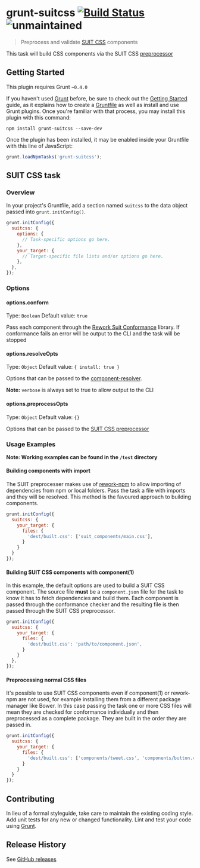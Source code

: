 # grunt-suitcss [![Build Status](https://travis-ci.org/simonsmith/grunt-suitcss.svg?branch=master)](https://travis-ci.org/simonsmith/grunt-suitcss) ![unmaintained](http://img.shields.io/badge/status-unmaintained-red.png)

> Preprocess and validate [SUIT CSS](http://github.com/suitcss/suit) components

This task will build CSS components via the SUIT CSS [preprocessor](http://github.com/suitcss/preprocessor)

## Getting Started
This plugin requires Grunt `~0.4.0`

If you haven't used [Grunt](http://gruntjs.com/) before, be sure to check out the [Getting Started](http://gruntjs.com/getting-started) guide, as it explains how to create a [Gruntfile](http://gruntjs.com/sample-gruntfile) as well as install and use Grunt plugins. Once you're familiar with that process, you may install this plugin with this command:

```shell
npm install grunt-suitcss --save-dev
```

Once the plugin has been installed, it may be enabled inside your Gruntfile with this line of JavaScript:

```js
grunt.loadNpmTasks('grunt-suitcss');
```

## SUIT CSS task

### Overview
In your project's Gruntfile, add a section named `suitcss` to the data object passed into `grunt.initConfig()`.

```js
grunt.initConfig({
  suitcss: {
    options: {
      // Task-specific options go here.
    },
    your_target: {
      // Target-specific file lists and/or options go here.
    },
  },
});
```

### Options

#### options.conform
Type: `Boolean`
Default value: `true`

Pass each component through the [Rework Suit Conformance](https://github.com/suitcss/rework-suit-conformance) library. If conformance fails an error will be output to the CLI and the task will be stopped

#### options.resolveOpts
Type: `Object`
Default value: `{ install: true }`

Options that can be passed to the [component-resolver](https://github.com/component/resolver.js).

**Note:** `verbose` is always set to true to allow output to the CLI

#### options.preprocessOpts
Type: `Object`
Default value: `{}`

Options that can be passed to the [SUIT CSS preprocessor](https://github.com/suitcss/preprocessor)

### Usage Examples

**Note: Working examples can be found in the `/test` directory**

#### Building components with import

The SUIT preprocesser makes use of [rework-npm](https://github.com/reworkcss/rework-npm) to allow importing of dependencies from npm or local folders. Pass the task a file with imports and they will be resolved.  This method is the favoured approach to building components.

```js
grunt.initConfig({
  suitcss: {
    your_target: {
      files: {
        'dest/built.css': ['suit_components/main.css'],
      }
    }
  }
});
```

#### Building SUIT CSS components with component(1)
In this example, the default options are used to build a SUIT CSS component. The source file **must** be a `component.json` file for the task to know it has to fetch dependencies and build them. Each component is passed through the conformance checker and the resulting file is then passed through the SUIT CSS preprocessor.

```js
grunt.initConfig({
  suitcss: {
    your_target: {
      files: {
        'dest/built.css': 'path/to/component.json',
      }
    }
  },
});
```

#### Preprocessing normal CSS files

It's possible to use SUIT CSS components even if component(1) or rework-npm are not used, for example installing them from a different package manager like Bower. In this case passing the task one or more CSS files will mean they are checked for conformance individually and then preprocessed as a complete package. They are built in the order they are passed in.

```js
grunt.initConfig({
  suitcss: {
    your_target: {
      files: {
        'dest/built.css': ['components/tweet.css', 'components/button.css'],
      }
    }
  }
});
```

## Contributing
In lieu of a formal styleguide, take care to maintain the existing coding style. Add unit tests for any new or changed functionality. Lint and test your code using [Grunt](http://gruntjs.com/).

## Release History

See [GitHub releases](https://github.com/simonsmith/grunt-suitcss/releases)
